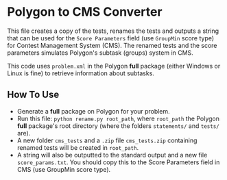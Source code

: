 # Polygon to CMS Converter

This file creates a copy of the tests, renames the tests and outputs a string that can be used
for the `Score Parameters` field (use `GroupMin` score type) for Contest Management System (CMS).
The renamed tests and the score parameters simulates Polygon's subtask (groups) system in CMS.

This code uses `problem.xml` in the Polygon **full** package (either Windows or Linux is fine) to retrieve information about subtasks.

## How To Use
- Generate a **full** package on Polygon for your problem.
- Run this file: `python rename.py root_path`, where `root_path` the Polygon **full** package's root directory (where the folders `statements/` and `tests/` are).
- A new folder `cms_tests` and a `.zip` file `cms_tests.zip` containing renamed tests will be created in `root_path`.
- A string will also be outputted to the standard output and a new file `score_params.txt`. You should copy this to
the Score Parameters field in CMS (use GroupMin score type).
